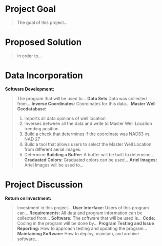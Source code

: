 # **Project Goal**
  > The goal of this project...

# **Proposed Solution**
  > In order to...

# **Data Incorporation**
**Software Development:**
  > The program that will be used to...
**Data Sets**
  > Data was collected from...
**Inverse Coordinates:**
  > Coordinates for this data...
**Master Well Geodatabase:**
  > 1. Imports all data opinions of well location
  > 2. Inverses between all the data and write to Master Well Location trending position
  > 3. Build a check that determines if the coordinate was NAD83 vs. NAD 27
  > 4. Build a tool that allows users to select the Master Well Location from different aerial images.
  > 5. Determine
**Building a Buffer:**
  > A buffer will be built to determine...
**Graduated Colors:**
  > Graduated colors can be used...
**Ariel Images:**
  > Ariel Images will be used to...

# **Project Discussion**
**Return on Investment:**
  > Investment in this project...
**User Interface:**
  > Users of this program can...
**Requirements:**
  > All data and program information can be collected from...
**Software:**
  > The software that will be used is...
**Code:**
  > Coding in the program will be done by...
**Program Testing and Issue Reporting:**
  > How to approach testing and updating the program...
**Maintaining Software:**
  > How to deploy, maintain, and archive software...
